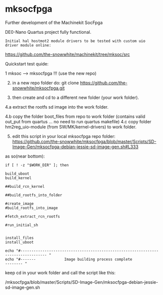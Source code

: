 # mksocfpga
Further development of the Machinekit SocFpga

DE0-Nano Quartus project fully functional.

    Initial hal hostmot2 module drivers to be tested with custom uio driver module online:

    
https://github.com/the-snowwhite/machinekit/tree/mksoc/src

Quickstart test quide:

1   mksoc --> mksocfpga   !!!  (use the new  repo)

2. in a new repo folder do: git clone https://github.com/the-snowwhite/mksocfpga.git

3. then create and cd to a different new folder (your work folder).

4.a extract the rootfs sd image into the work folder.

4.b copy the folder boot_files from repo to work folder (contains valid out_put from quartus ... no need to run quartus makefile)
4.c copy folder hm2reg_uio-module (from SW/MK/kernel-drivers) to work folder.

5. edit this script in your local mksocfpga repo folder:
 https://github.com/the-snowwhite/mksocfpga/blob/master/Scripts/SD-Image-Gen/mksocfpga-debian-jessie-sd-image-gen.sh#L333

as so(near bottom):

    if [ ! -z "$WORK_DIR" ]; then

    build_uboot
    build_kernel

    ##build_rcn_kernel

    ##build_rootfs_into_folder

    #create_image
    #build_rootfs_into_image

    #fetch_extract_rcn_rootfs

    #run_initial_sh


    install_files
    install_uboot

    echo "#---------------------------------------------------------------------------------- "
    echo "#-------             Image building process complete                       -------- "


keep cd in your work folder and call the script like this:

<your repo folder>/mksocfpga/blob/master/Scripts/SD-Image-Gen/mksocfpga-debian-jessie-sd-image-gen.sh <anything>


